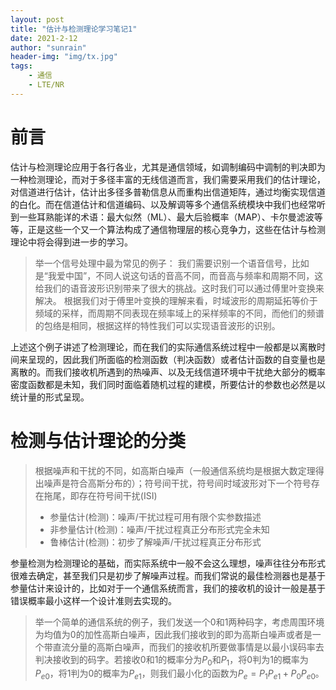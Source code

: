 ```yaml
---
layout: post
title: "估计与检测理论学习笔记1"
date: 2021-2-12
author: "sunrain"
header-img: "img/tx.jpg"
tags:
    - 通信
    - LTE/NR
---
```

# 前言
估计与检测理论应用于各行各业，尤其是通信领域，如调制编码中调制的判决即为一种检测理论，而对于多径丰富的无线信道而言，我们需要采用我们的估计理论，对信道进行估计，估计出多径多普勒信息从而重构出信道矩阵，通过均衡实现信道的白化。而在信道估计和信道编码、以及解调等多个通信系统模块中我们也经常听到一些耳熟能详的术语：最大似然（ML）、最大后验概率（MAP）、卡尔曼滤波等等，正是这些一个又一个算法构成了通信物理层的核心竞争力，这些在估计与检测理论中将会得到进一步的学习。
> 举一个信号处理中最为常见的例子：
> 我们需要识别一个语音信号，比如是“我爱中国”，不同人说这句话的音高不同，而音高与频率和周期不同，这给我们的语音波形识别带来了很大的挑战。这时我们可以通过傅里叶变换来解决。
> 根据我们对于傅里叶变换的理解来看，时域波形的周期延拓等价于频域的采样，而周期不同表现在频率域上的采样频率的不同，而他们的频谱的包络是相同，根据这样的特性我们可以实现语音波形的识别。

上述这个例子讲述了检测理论，而在我们的实际通信系统过程中一般都是以离散时间来呈现的，因此我们所面临的检测函数（判决函数）或者估计函数的自变量也是离散的。而我们接收机所遇到的热噪声、以及无线信道环境中干扰绝大部分的概率密度函数都是未知，我们同时面临着随机过程的建模，所要估计的参数也必然是以统计量的形式呈现。

# 检测与估计理论的分类
> 根据噪声和干扰的不同，如高斯白噪声（一般通信系统均是根据大数定理得出噪声是符合高斯分布的）；符号间干扰，符号间时域波形对下一个符号存在拖尾，即存在符号间干扰(ISI)
> - 参量估计(检测)：噪声/干扰过程可用有限个实参数描述
> - 非参量估计(检测)：噪声/干扰过程真正分布形式完全未知
> - 鲁棒估计(检测)：初步了解噪声/干扰过程真正分布形式

参量检测为检测理论的基础，而实际系统中一般不会这么理想，噪声往往分布形式很难去确定，甚至我们只是初步了解噪声过程。而我们常说的最佳检测器也是基于参量估计来设计的，比如对于一个通信系统而言，我们的接收机的设计一般是基于错误概率最小这样一个设计准则去实现的。

> 举一个简单的通信系统的例子，我们发送一个0和1两种码字，考虑周围环境为均值为0的加性高斯白噪声，因此我们接收到的即为高斯白噪声或者是一个带直流分量的高斯白噪声，而我们的接收机所要做事情是以最小误码率去判决接收到的码字。若接收0和1的概率分为$P_0$和$P_1$，将0判为1的概率为$P_{e0}$，将1判为0的概率为$P_{e1}$，则我们最小化的函数为$P_e=P_1P_{e1}+P_0P_{e0}$。
